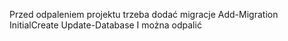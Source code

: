 Przed odpaleniem  projektu trzeba dodać migracje 
Add-Migration InitialCreate
Update-Database
I można odpalić
